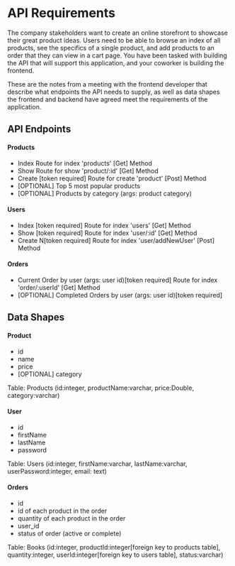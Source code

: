 # API Requirements

The company stakeholders want to create an online storefront to showcase their great product ideas. Users need to be able to browse an index of all products, see the specifics of a single product, and add products to an order that they can view in a cart page. You have been tasked with building the API that will support this application, and your coworker is building the frontend.

These are the notes from a meeting with the frontend developer that describe what endpoints the API needs to supply, as well as data shapes the frontend and backend have agreed meet the requirements of the application.

## API Endpoints

#### Products

- Index
  Route for index 'products' [Get] Method
- Show
  Route for show 'product/:id' [Get] Method
- Create [token required]
  Route for create 'product' [Post] Method
- [OPTIONAL] Top 5 most popular products
- [OPTIONAL] Products by category (args: product category)

#### Users

- Index [token required]
  Route for index 'users' [Get] Method
- Show [token required]
  Route for index 'user/:id' [Get] Method
- Create N[token required]
  Route for index 'user/addNewUser' [Post] Method

#### Orders

- Current Order by user (args: user id)[token required]
  Route for index 'order/:userId' [Get] Method
- [OPTIONAL] Completed Orders by user (args: user id)[token required]

## Data Shapes

#### Product

- id
- name
- price
- [OPTIONAL] category

Table: Products (id:integer, productName:varchar, price:Double, category:varchar)

#### User

- id
- firstName
- lastName
- password

Table: Users (id:integer, firstName:varchar, lastName:varchar, userPassword:integer, email: text)

#### Orders

- id
- id of each product in the order
- quantity of each product in the order
- user_id
- status of order (active or complete)

Table: Books (id:integer, productId:integer[foreign key to products table], quantity:integer, userId:integer[foreign key to users table], status:varchar)
